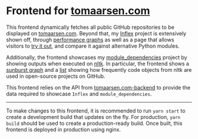 # Frontend for [tomaarsen.com](https://www.tomaarsen.com)

This frontend dynamically fetches all public GitHub repositories to be displayed on [tomaarsen.com](https://www.tomaarsen.com). Beyond that, my [Inflex](https://github.com/tomaarsen/Inflex) project is extensively shown off, through [performance graphs](https://www.tomaarsen.com/projects/inflex/performance) as well as a page that allows visitors to [try it out](https://www.tomaarsen.com/projects/inflex/try), and compare it against alternative Python modules.

Additionally, the frontend showcases my [module_dependencies](https://github.com/tomaarsen/module_dependencies) project by showing outputs when executed on [nltk](https://github.com/nltk/nltk). In particular, the frontend shows a [sunburst graph](https://www.tomaarsen.com/projects/nltk/usage/plot) and a [list](https://www.tomaarsen.com/projects/nltk/usage/list) showing how frequently code objects from nltk are used in open-source projects on GitHub.

This frontend relies on the API from [tomaarsen.com-backend](https://github.com/tomaarsen/tomaarsen.com-backend) to provide the data required to showcase `Inflex` and `module_dependencies`.

---

To make changes to this frontend, it is recommended to run `yarn start` to create a development build that updates on the fly. For production, `yarn build` should be used to create a production-ready build. Once built, this frontend is deployed in production using nginx.
